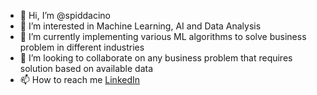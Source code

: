 - 👋 Hi, I’m @spiddacino
- 👀 I’m interested in Machine Learning, AI and Data Analysis
- 🌱 I’m currently implementing various ML algorithms to solve business problem in different industries
- 💞️ I’m looking to collaborate on any business problem that requires solution based on available data
- 📫 How to reach me [LinkedIn](https://www.linkedin.com/in/chidinmaokonta/)

<!---
spiddacino/spiddacino is a ✨ special ✨ repository because its `README.md` (this file) appears on your GitHub profile.
You can click the Preview link to take a look at your changes.
--->
